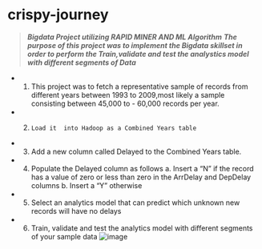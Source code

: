 # crispy-journey
>***Bigdata Project utilizing RAPID MINER AND ML Algorithm***
>***The purpose of this project was to implement the Bigdata skillset in order to perform the Train,validate and test the analystics model with different segments of Data***


- 1. This project was to fetch a representative sample of records from different  years between 1993 to 2009,most likely a sample consisting between 45,000 to - 60,000 records per year.

- 2.	 Load it  into Hadoop as a Combined Years table

- 3.	Add a new column called Delayed to the Combined Years table.

- 4.	Populate the Delayed column as follows
  a.	Insert a “N”   if the record has  a value of zero or less than zero in the ArrDelay  and  DepDelay columns
  b.	Insert a “Y”   otherwise

- 5.	Select an analytics model that can predict which unknown new records will have no delays

- 6.	Train, validate and test the analytics model with different segments of your sample data
![image](https://user-images.githubusercontent.com/57934790/148499054-705dc280-d3c0-4f57-adc1-e0863b7b3e5b.png)
